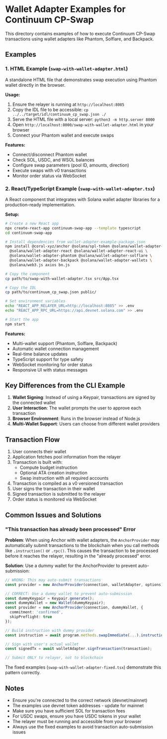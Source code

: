 # Wallet Adapter Examples for Continuum CP-Swap

This directory contains examples of how to execute Continuum CP-Swap transactions using wallet adapters like Phantom, Solflare, and Backpack.

## Examples

### 1. HTML Example (`swap-with-wallet-adapter.html`)

A standalone HTML file that demonstrates swap execution using Phantom wallet directly in the browser.

**Usage:**
1. Ensure the relayer is running at `http://localhost:8085`
2. Copy the IDL file to be accessible: `cp ../../target/idl/continuum_cp_swap.json ./`
3. Serve the HTML file with a local server: `python3 -m http.server 8000`
4. Open `http://localhost:8000/swap-with-wallet-adapter.html` in your browser
5. Connect your Phantom wallet and execute swaps

**Features:**
- Connect/disconnect Phantom wallet
- Check SOL, USDC, and WSOL balances
- Configure swap parameters (pool ID, amounts, direction)
- Execute swaps with v0 transactions
- Monitor order status via WebSocket

### 2. React/TypeScript Example (`swap-with-wallet-adapter.tsx`)

A React component that integrates with Solana wallet adapter libraries for a production-ready implementation.

**Setup:**
```bash
# Create a new React app
npx create-react-app continuum-swap-app --template typescript
cd continuum-swap-app

# Install dependencies from wallet-adapter-example-package.json
npm install @coral-xyz/anchor @solana/spl-token @solana/wallet-adapter-base \
  @solana/wallet-adapter-react @solana/wallet-adapter-react-ui \
  @solana/wallet-adapter-phantom @solana/wallet-adapter-solflare \
  @solana/wallet-adapter-backpack @solana/wallet-adapter-wallets \
  @solana/web3.js axios bn.js

# Copy the component
cp path/to/swap-with-wallet-adapter.tsx src/App.tsx

# Copy the IDL
cp path/to/continuum_cp_swap.json public/

# Set environment variables
echo "REACT_APP_RELAYER_URL=http://localhost:8085" >> .env
echo "REACT_APP_RPC_URL=https://api.devnet.solana.com" >> .env

# Start the app
npm start
```

**Features:**
- Multi-wallet support (Phantom, Solflare, Backpack)
- Automatic wallet connection management
- Real-time balance updates
- TypeScript support for type safety
- WebSocket monitoring for order status
- Responsive UI with status messages

## Key Differences from the CLI Example

1. **Wallet Signing**: Instead of using a Keypair, transactions are signed by the connected wallet
2. **User Interaction**: The wallet prompts the user to approve each transaction
3. **Browser Environment**: Runs in the browser instead of Node.js
4. **Multi-Wallet Support**: Users can choose from different wallet providers

## Transaction Flow

1. User connects their wallet
2. Application fetches pool information from the relayer
3. Transaction is built with:
   - Compute budget instruction
   - Optional ATA creation instruction
   - Swap instruction with all required accounts
4. Transaction is compiled as a v0 versioned transaction
5. User signs the transaction in their wallet
6. Signed transaction is submitted to the relayer
7. Order status is monitored via WebSocket

## Common Issues and Solutions

### "This transaction has already been processed" Error

**Problem**: When using Anchor with wallet adapters, the `AnchorProvider` may automatically submit transactions to the blockchain when you call methods like `.instruction()` or `.rpc()`. This causes the transaction to be processed before it reaches the relayer, resulting in the "already processed" error.

**Solution**: Use a dummy wallet for the AnchorProvider to prevent auto-submission:

```typescript
// WRONG: This may auto-submit transactions
const provider = new AnchorProvider(connection, walletAdapter, options);

// CORRECT: Use a dummy wallet to prevent auto-submission
const dummyKeypair = Keypair.generate();
const dummyWallet = new Wallet(dummyKeypair);
const provider = new AnchorProvider(connection, dummyWallet, { 
  commitment: 'confirmed', 
  skipPreflight: true 
});

// Build instruction with dummy provider
const instruction = await program.methods.swapImmediate(...).instruction();

// Sign with user's actual wallet
const signedTx = await walletAdapter.signTransaction(transaction);

// Submit ONLY to relayer, not to blockchain
```

The fixed examples (`swap-with-wallet-adapter-fixed.tsx`) demonstrate this pattern correctly.

## Notes

- Ensure you're connected to the correct network (devnet/mainnet)
- The examples use devnet token addresses - update for mainnet
- Make sure you have sufficient SOL for transaction fees
- For USDC swaps, ensure you have USDC tokens in your wallet
- The relayer must be running and accessible from your browser
- Always use the fixed examples to avoid transaction auto-submission issues